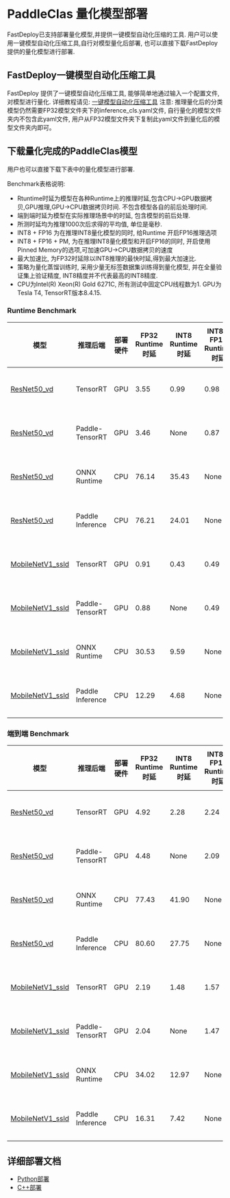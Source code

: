 # PaddleClas 量化模型部署
FastDeploy已支持部署量化模型,并提供一键模型自动化压缩的工具.
用户可以使用一键模型自动化压缩工具,自行对模型量化后部署, 也可以直接下载FastDeploy提供的量化模型进行部署.

## FastDeploy一键模型自动化压缩工具
FastDeploy 提供了一键模型自动化压缩工具, 能够简单地通过输入一个配置文件, 对模型进行量化.
详细教程请见: [一键模型自动化压缩工具](../../../../../tools/common_tools/auto_compression/)
注意: 推理量化后的分类模型仍然需要FP32模型文件夹下的inference_cls.yaml文件, 自行量化的模型文件夹内不包含此yaml文件, 用户从FP32模型文件夹下复制此yaml文件到量化后的模型文件夹内即可。

## 下载量化完成的PaddleClas模型
用户也可以直接下载下表中的量化模型进行部署.

Benchmark表格说明:
- Rtuntime时延为模型在各种Runtime上的推理时延,包含CPU->GPU数据拷贝,GPU推理,GPU->CPU数据拷贝时间. 不包含模型各自的前后处理时间.
- 端到端时延为模型在实际推理场景中的时延, 包含模型的前后处理.
- 所测时延均为推理1000次后求得的平均值, 单位是毫秒.
- INT8 + FP16 为在推理INT8量化模型的同时, 给Runtime 开启FP16推理选项
- INT8 + FP16 + PM, 为在推理INT8量化模型和开启FP16的同时, 开启使用Pinned Memory的选项,可加速GPU->CPU数据拷贝的速度
- 最大加速比, 为FP32时延除以INT8推理的最快时延,得到最大加速比.
- 策略为量化蒸馏训练时, 采用少量无标签数据集训练得到量化模型, 并在全量验证集上验证精度, INT8精度并不代表最高的INT8精度.
- CPU为Intel(R) Xeon(R) Gold 6271C, 所有测试中固定CPU线程数为1.  GPU为Tesla T4, TensorRT版本8.4.15.

### Runtime Benchmark
| 模型                 |推理后端            |部署硬件    | FP32 Runtime时延   | INT8 Runtime时延 | INT8 + FP16 Runtime时延  | INT8+FP16+PM Runtime时延  | 最大加速比    | FP32 Top1 | INT8 Top1 | 量化方式   |
| ------------------- | -----------------|-----------|  --------     |--------      |--------      | --------- |-------- |----- |----- |----- |
| [ResNet50_vd](https://bj.bcebos.com/paddlehub/fastdeploy/resnet50_vd_ptq.tar)            | TensorRT         |    GPU    |  3.55 | 0.99|0.98|1.06  |      3.62      | 79.12  | 79.06 | 离线量化 |
| [ResNet50_vd](https://bj.bcebos.com/paddlehub/fastdeploy/resnet50_vd_ptq.tar)            | Paddle-TensorRT  |    GPU    |  3.46 |None |0.87|1.03  |      3.98      | 79.12  | 79.06 | 离线量化 |
| [ResNet50_vd](https://bj.bcebos.com/paddlehub/fastdeploy/resnet50_vd_ptq.tar)            | ONNX Runtime    |    CPU    |  76.14       |  35.43  |None|None  |     2.15        | 79.12  | 78.87|  离线量化|
| [ResNet50_vd](https://bj.bcebos.com/paddlehub/fastdeploy/resnet50_vd_ptq.tar)            | Paddle Inference  |    CPU    |  76.21       |  24.01 |None|None  |     3.17       | 79.12  | 78.55 |  离线量化|
| [MobileNetV1_ssld](https://bj.bcebos.com/paddlehub/fastdeploy/mobilenetv1_ssld_ptq.tar)        | TensorRT  |    GPU    |     0.91 |   0.43 |0.49 | 0.54    |      2.12       |77.89 | 76.86 | 离线量化 |
| [MobileNetV1_ssld](https://bj.bcebos.com/paddlehub/fastdeploy/mobilenetv1_ssld_ptq.tar)        | Paddle-TensorRT   |    GPU    |  0.88|   None| 0.49|0.51 |      1.80      |77.89 | 76.86 | 离线量化 |
| [MobileNetV1_ssld](https://bj.bcebos.com/paddlehub/fastdeploy/mobilenetv1_ssld_ptq.tar)        | ONNX Runtime |    CPU    |     30.53   |   9.59|None|None    |     3.18       |77.89 | 75.09 |离线量化 |
| [MobileNetV1_ssld](https://bj.bcebos.com/paddlehub/fastdeploy/mobilenetv1_ssld_ptq.tar)        |  Paddle Inference  |    CPU    |     12.29  |   4.68  |     None|None|2.62       |77.89 | 71.36 |离线量化 |

### 端到端 Benchmark
| 模型                 |推理后端            |部署硬件    | FP32 Runtime时延   | INT8 Runtime时延 | INT8 + FP16 Runtime时延  | INT8+FP16+PM Runtime时延  | 最大加速比    | FP32 Top1 | INT8 Top1 | 量化方式   |
| ------------------- | -----------------|-----------|  --------     |--------      |--------      | --------- |-------- |----- |----- |----- |
| [ResNet50_vd](https://bj.bcebos.com/paddlehub/fastdeploy/resnet50_vd_ptq.tar)            | TensorRT         |    GPU    |  4.92| 2.28|2.24|2.23 |      2.21     | 79.12  | 79.06 | 离线量化 |
| [ResNet50_vd](https://bj.bcebos.com/paddlehub/fastdeploy/resnet50_vd_ptq.tar)            | Paddle-TensorRT  |    GPU    |  4.48|None |2.09|2.10 |      2.14   | 79.12  | 79.06 | 离线量化 |
| [ResNet50_vd](https://bj.bcebos.com/paddlehub/fastdeploy/resnet50_vd_ptq.tar)            | ONNX Runtime    |    CPU    |  77.43    |  41.90 |None|None  |     1.85        | 79.12  | 78.87|  离线量化|
| [ResNet50_vd](https://bj.bcebos.com/paddlehub/fastdeploy/resnet50_vd_ptq.tar)            | Paddle Inference  |    CPU    |   80.60     |  27.75 |None|None  |     2.90     | 79.12  | 78.55 |  离线量化|
| [MobileNetV1_ssld](https://bj.bcebos.com/paddlehub/fastdeploy/mobilenetv1_ssld_ptq.tar)        | TensorRT  |    GPU    |     2.19 |   1.48|1.57| 1.57   |      1.48     |77.89 | 76.86 | 离线量化 |
| [MobileNetV1_ssld](https://bj.bcebos.com/paddlehub/fastdeploy/mobilenetv1_ssld_ptq.tar)        | Paddle-TensorRT   |    GPU    |  2.04|   None| 1.47|1.45 |      1.41     |77.89 | 76.86 | 离线量化 |
| [MobileNetV1_ssld](https://bj.bcebos.com/paddlehub/fastdeploy/mobilenetv1_ssld_ptq.tar)        | ONNX Runtime |    CPU    |     34.02  |   12.97|None|None    |    2.62       |77.89 | 75.09 |离线量化 |
| [MobileNetV1_ssld](https://bj.bcebos.com/paddlehub/fastdeploy/mobilenetv1_ssld_ptq.tar)        |  Paddle Inference  |    CPU    |    16.31 |   7.42  |     None|None| 2.20      |77.89 | 71.36 |离线量化 |

## 详细部署文档

- [Python部署](python)
- [C++部署](cpp)
